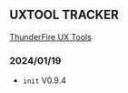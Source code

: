 UXTOOL TRACKER
----------------------------

[ThunderFire UX Tools](https://uxtool.netease.com/)

### 2024/01/19
- `init` V0.9.4
